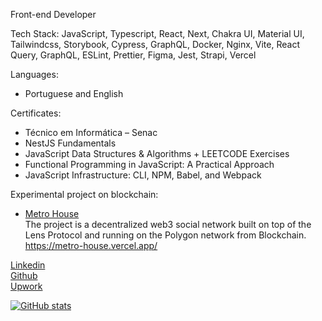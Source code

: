 Front-end Developer

Tech Stack:
JavaScript, Typescript, React, Next, Chakra UI, Material UI, Tailwindcss, Storybook, Cypress, GraphQL, Docker, Nginx, Vite, React Query, GraphQL, ESLint, Prettier, Figma, Jest, Strapi, Vercel

Languages:
- Portuguese and English

Certificates:
- Técnico em Informática – Senac
- NestJS Fundamentals
- JavaScript Data Structures & Algorithms + LEETCODE Exercises
- Functional Programming in JavaScript: A Practical Approach
- JavaScript Infrastructure: CLI, NPM, Babel, and Webpack

Experimental project on blockchain:

- [Metro House](https://github.com/0xFernandoDias/metro-house)<br/>
The project is a decentralized web3 social network built on top of the Lens Protocol and running on the Polygon network from Blockchain.
<br/> https://metro-house.vercel.app/

[Linkedin](https://www.linkedin.com/in/0xfernandodias/) <br/>
[Github](https://github.com/0xFernandoDias) <br/>
[Upwork](https://www.upwork.com/freelancers/~019898a8d588c45628) <br/>

[![GitHub stats](https://github-readme-stats.vercel.app/api?username=0xFernandoDias&count_private=true&show_icons=true&theme=dracula)](https://github.com/0xFernandoDias/github-readme-stats)
